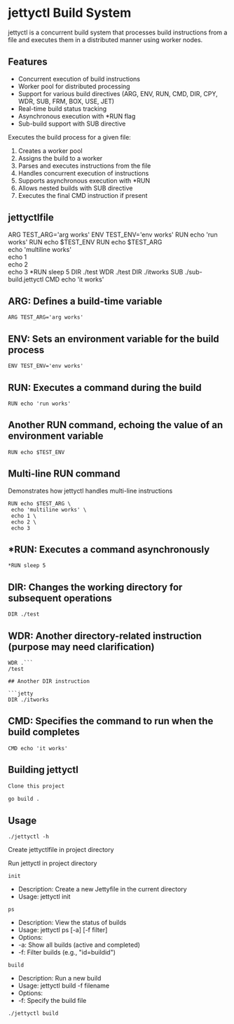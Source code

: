 # jettyctl Build System

jettyctl is a concurrent build system that processes build instructions from a file and executes them in a distributed manner using worker nodes.

## Features

-   Concurrent execution of build instructions
-   Worker pool for distributed processing
-   Support for various build directives (ARG, ENV, RUN, CMD, DIR, CPY, WDR, SUB, FRM, BOX, USE, JET)
-   Real-time build status tracking
-   Asynchronous execution with \*RUN flag
-   Sub-build support with SUB directive

Executes the build process for a given file:

1. Creates a worker pool
2. Assigns the build to a worker
3. Parses and executes instructions from the file
4. Handles concurrent execution of instructions
5. Supports asynchronous execution with \*RUN
6. Allows nested builds with SUB directive
7. Executes the final CMD instruction if present

## jettyctlfile

ARG TEST_ARG='arg works'
ENV TEST_ENV='env works'
RUN echo 'run works'
RUN echo $TEST_ENV
RUN echo $TEST_ARG \
 echo 'multiline works' \
 echo 1 \
 echo 2 \
 echo 3
\*RUN sleep 5
DIR ./test
WDR ./test
DIR ./itworks
SUB ./sub-build.jettyctl
CMD echo 'it works'

## ARG: Defines a build-time variable

```jetty
ARG TEST_ARG='arg works'
```

## ENV: Sets an environment variable for the build process

```jetty
ENV TEST_ENV='env works'
```

## RUN: Executes a command during the build

```jetty
RUN echo 'run works'
```

## Another RUN command, echoing the value of an environment variable

```jetty
RUN echo $TEST_ENV
```

## Multi-line RUN command

Demonstrates how jettyctl handles multi-line instructions

```jetty
RUN echo $TEST_ARG \
 echo 'multiline works' \
 echo 1 \
 echo 2 \
 echo 3
```

## \*RUN: Executes a command asynchronously

```jetty
*RUN sleep 5
```

## DIR: Changes the working directory for subsequent operations

```jetty
DIR ./test
```

## WDR: Another directory-related instruction (purpose may need clarification)

````jetty
WDR .```
/test

## Another DIR instruction

```jetty
DIR ./itworks
````

## CMD: Specifies the command to run when the build completes

```jetty
CMD echo 'it works'
```

## Building jettyctl

```bash
Clone this project
```

```bash
go build .
```

## Usage

```jetty
./jettyctl -h
```

Create jettyctlfile in project directory

Run jettyctl in project directory

```jetty
init
```

-   Description: Create a new Jettyfile in the current directory
-   Usage: jettyctl init

```jetty
ps
```

-   Description: View the status of builds
-   Usage: jettyctl ps [-a] [-f filter]
-   Options:
-   -a: Show all builds (active and completed)
-   -f: Filter builds (e.g., "id=buildid")

```jetty
build
```

-   Description: Run a new build
-   Usage: jettyctl build -f filename
-   Options:
-   -f: Specify the build file

```jetty
./jettyctl build
```

